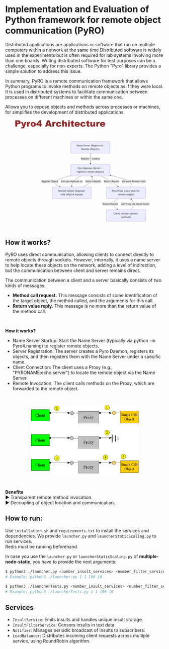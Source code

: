 
# Implementation and Evaluation of Python framework for remote object communication (PyRO)

Distributed applications are applications or software that run on multiple computers within a network at the same time Distributed software is widely used in the experiments but is often required for lab systems involving more than one boards. Writing distributed software for test purposes can be a challenge, especially for non-experts. The Python "Pyro" library provides a simple solution to address this issue.

In summary, PyRO is a remote communication framework that allows Python programs to invoke methods on remote objects as if they were local. It is used in distributed systems to facilitate communication between processes on different machines or within the same one.

Allows you to expose objects and methods across processes or machines, for simplifies the development of distributed applications.
<p align="center">
  <img src="../resources/img/pyro_architecture.PNG" alt="expr" width="450px">
</p>

## How it works?

PyRO uses direct communication, allowing clients to connect directly to remote objects through sockets. However, internally, it uses a name server to help locate these objects on the network, adding a level of indirection, but the communication between client and server remains direct.

The communication between a client and a server basically consists of two kinds of messages:
- **Method call request.**
This message consists of some identification of the target object, the method called, and the arguments for this call.
- **Return value reply.**
This message is no more than the return value of the method call.
<br>

**How it works?**
- Name Server Startup: Start the Name Server (typically via python -m Pyro4.naming) to register remote objects.
- Server Registration:
 The server creates a Pyro Daemon, registers its objects, and then registers them with the Name Server under a specific name.
- Client Connection:
 The client uses a Proxy (e.g., "PYRONAME:echo.server") to locate the remote 
object via the Name Server.
- Remote Invocation:
 The client calls methods on the Proxy, which are forwarded to the remote object.

<br>

<p align="center">
  <img src="../resources/img/figure-3.PNG" alt="expr" width="350px">
</p>

<br>

 **Benefits<br>**
 ► Transparent remote method invocation.<br>
 ► Decoupling of object location and communication.<br>



## How to run:

Use `installation.sh` and `requirements.txt` to install the services and dependencies.
We provide `launcher.py` and `launcherStaticScaling.py` to run services.  
Redis must be running beforehand.

In case you use the `launcher.py` or `launcherStaticScaling.py` of **multiple-node-static**, you have to provide the next arguments:

```bash
$ python3 ./launcher.py <number_insult_services> <number_filter_services> <number_insults> <number_texts_to_filter>
# Example; python3 ./launcher.py 1 1 100 10
```

```bash
$ python3 ./launcherTests.py <number_insult_services> <number_filter_services> <number_insults> <number_texts_to_filter>
# Example; python3 ./launcherTests.py 1 1 100 10
```

## Services

- `InsultService`: Emits insults and handles unique insult storage.
- `InsultFilterService`: Censors insults in text data.
- `Notifier`: Manages periodic broadcast of insults to subscribers.
- `LoadBalancer`: Distributes incoming client requests across multiple service, using RoundRobin algorithm.